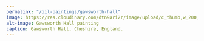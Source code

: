 ```yaml
---
permalink: "/oil-paintings/gawsworth-hall"
image: https://res.cloudinary.com/dtn9ari2r/image/upload/c_thumb,w_200,g_face/v1583700150/oils/gawsworth-hall.png
alt-image: Gawsworth Hall painting
caption: Gawsworth Hall, Cheshire, England.
---
```



